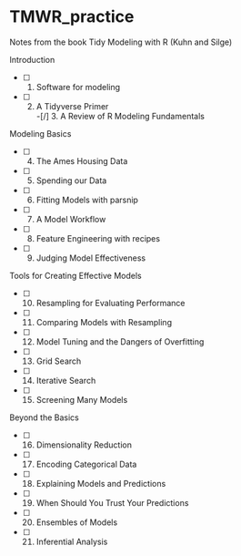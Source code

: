 # TMWR_practice
Notes from the book Tidy Modeling with R (Kuhn and Silge)

Introduction
-[ ] 1. Software for modeling  
-[ ] 2. A Tidyverse Primer  
-[/] 3. A Review of R Modeling Fundamentals  

Modeling Basics  
-[ ] 4. The Ames Housing Data  
-[ ] 5. Spending our Data  
-[ ] 6. Fitting Models with parsnip  
-[ ] 7. A Model Workflow  
-[ ] 8. Feature Engineering with recipes  
-[ ] 9. Judging Model Effectiveness  

Tools for Creating Effective Models
-[ ] 10. Resampling for Evaluating Performance  
-[ ] 11. Comparing Models with Resampling  
-[ ] 12. Model Tuning and the Dangers of Overfitting  
-[ ] 13. Grid Search  
-[ ] 14. Iterative Search  
-[ ]  15. Screening Many Models  

Beyond the Basics  
-[ ] 16. Dimensionality Reduction  
-[ ] 17. Encoding Categorical Data  
-[ ] 18. Explaining Models and Predictions  
-[ ] 19. When Should You Trust Your Predictions  
-[ ] 20. Ensembles of Models  
-[ ] 21. Inferential Analysis  


